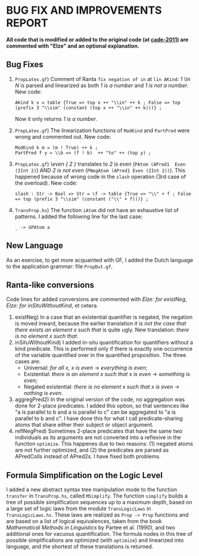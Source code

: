 # BUG FIX AND IMPROVEMENTS REPORT
**All code that is modified or added to the original code (at [cade-2011](https://github.com/GrammaticalFramework/gf-contrib/tree/master/cade-2011)) are commented with "Elze" and an optional explanation.**

## Bug Fixes
1. 	`PropLatex.gf`) Comment of Ranta `fix negation of in` at `lin AKind`: *1 \in N* is parsed and linearized as both *1 is a number* and *1 is not a number*. New code:
        
        AKind k x = table {True => top x ++ "\\in" ++ k ; False => top (prefix 3 "\\sim" (constant (top x ++ "\\in" ++ k)))} ;
	Now it only returns *1 is a number*.
2. 	`PropLatex.gf`) The linearization functions of `ModKind` and `PartPred` were wrong and commented out. New code:

		ModKind k m = (m ! True) ++ k ;
		PartPred f y = \\b => (f ! b)  ++ "to" ++ (top y) ;
3.	`PropLatex.gf`) *\even { 2 }* translates to *2 is even* (`PAtom (APred1  Even (IInt 2)`) AND *2 is not even* (`PNegAtom (APred1 Even (IInt 2))`). This happened because of wrong code in the `slash` operation (3rd case of the overload). New code: 

		slash : Str -> Bool => Str = \f -> table {True => "\\" + f ; False => top (prefix 3 "\\sim" (constant ("\\" + f)))} ;
4.  `TransProp.hs`) The function `iAtom` did not have an exhaustive list of patterns. I added the following line for the last case:

        _ -> GPAtom a
		
## New Language
As an exercise, to get more acquainted with GF, I added the Dutch language to the application grammar: file `PropDut.gf`.
		
## Ranta-like conversions
Code lines for added conversions are commented with *Elze: for existNeg*, *Elze: for inSituWithoutKind*, et cetera.
1. existNeg) In a case that an existential quantifier is negated, the negation is moved inward, because the earlier translation *it is not the case that there exists an element x such that* is quite ugly. New translation: *there is no element x such that*.
2. inSituWithoutKind) I added in-situ quantification for quantifiers without a kind predicate. This is performed only if there is exactly one occurrence of the variable quantified over in the quantified proposition. The three cases are:
    - Universal: *for all x, x is even* -> *everything is even*;
    - Existential: *there is an element x such that x is even* -> *something is even*;
    - Negated existential: *there is no element x such that x is even* -> *nothing is even*.
3. aggregPred2) In the original version of the code, no aggregation was done for 2-place predicates. I added this option, so that sentences like "a is parallel to b and a is parallel to c" can be aggregated to "a is parallel to b and c". I have done this for what I call predicate-sharing atoms that share either their subject or object argument.
4. reflNegPred) Sometimes 2-place predicates that have the same two individuals as its arguments are not converted into a reflexive in the function `optimize`. This happenes due to two reasons: (1) negated atoms are not further optimized, and (2) the predicates are parsed as APredColls instead of APred2s. I have fixed both problems.
     
## Formula Simplification on the Logic Level
I added a new abstract syntax tree manipulation mode to the function `transfer` in `TransProp.hs`, called `MSimplify`. The function `simplify` builds a tree of possible simplification sequences up to a maximum depth, based on a large set of logic laws from the module `TransLogicLaws` in `TransLogicLaws.hs`. These laws are realized as `Prop -> Prop` functions and are based on a list of logical equivalences, taken from the book *Mathematical Methods in Linguistics* by Partee et al. (1990), and two additional ones for vacuous quantification. The formula nodes in this tree of possible simplifications are optimized (with `optimize`) and linearized into language, and the shortest of these translations is returned. 
